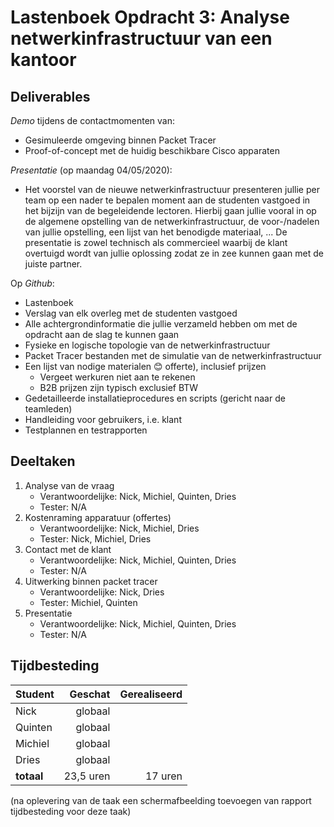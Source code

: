 # Lastenboek Opdracht 3: Analyse netwerkinfrastructuur van een kantoor

## Deliverables

*Demo* tijdens de contactmomenten van:

- Gesimuleerde omgeving binnen Packet Tracer
- Proof-of-concept met de huidig beschikbare Cisco apparaten

*Presentatie* (op maandag 04/05/2020):

- Het voorstel van de nieuwe netwerkinfrastructuur presenteren jullie per team op een nader te bepalen moment aan de studenten vastgoed in het bijzijn van de begeleidende lectoren. Hierbij gaan jullie vooral in op de algemene opstelling van de netwerkinfrastructuur, de voor-/nadelen van jullie opstelling, een lijst van het benodigde materiaal, ... De presentatie is zowel technisch als commercieel waarbij de klant overtuigd wordt van jullie oplossing zodat ze in zee kunnen gaan met de juiste partner.

Op *Github*:

- Lastenboek
- Verslag van elk overleg met de studenten vastgoed
- Alle achtergrondinformatie die jullie verzameld hebben om met de opdracht aan de slag te kunnen gaan
- Fysieke en logische topologie van de netwerkinfrastructuur
- Packet Tracer bestanden met de simulatie van de netwerkinfrastructuur
- Een lijst van nodige materialen 😊 offerte), inclusief prijzen
    - Vergeet werkuren niet aan te rekenen
    - B2B prijzen zijn typisch exclusief BTW
- Gedetailleerde installatieprocedures en scripts (gericht naar de teamleden)
- Handleiding voor gebruikers, i.e. klant
- Testplannen en testrapporten

## Deeltaken

1. Analyse van de vraag
    - Verantwoordelijke: Nick, Michiel, Quinten, Dries
    - Tester: N/A
2. Kostenraming apparatuur (offertes)
    - Verantwoordelijke: Nick, Michiel, Dries
    - Tester: Nick, Michiel, Dries
3. Contact met de klant
    - Verantwoordelijke: Nick, Michiel, Quinten, Dries
    - Tester: N/A
4. Uitwerking binnen packet tracer
    - Verantwoordelijke: Nick, Dries
    - Tester: Michiel, Quinten
5. Presentatie
    - Verantwoordelijke: Nick, Michiel, Quinten, Dries
    - Tester: N/A

## Tijdbesteding

| Student    | Geschat         | Gerealiseerd |
| :---       | ---:            | ---:         |
| Nick       |  globaal        |              |
| Quinten    |  globaal        |              |
| Michiel    |  globaal        |              |
| Dries      |  globaal        |              |
| **totaal** |  23,5 uren      |  17 uren     |

(na oplevering van de taak een schermafbeelding toevoegen van rapport tijdbesteding voor deze taak)

